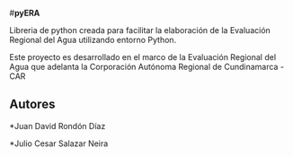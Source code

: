 #**pyERA**


Libreria de python creada para facilitar la elaboración de la Evaluación Regional del Agua utilizando entorno Python.

Este proyecto es desarrollado en el marco de la Evaluación Regional del Agua que adelanta la Corporación Autónoma Regional de Cundinamarca -CAR

Autores
---

*Juan David Rondón Díaz

*Julio Cesar Salazar Neira
